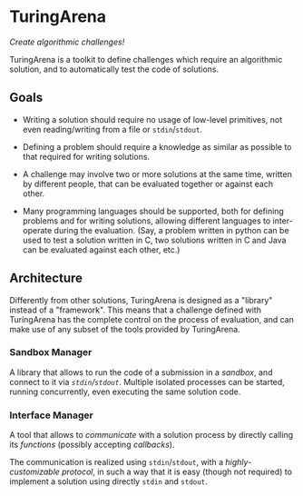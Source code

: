 # TuringArena

*Create algorithmic challenges!*

TuringArena is a toolkit to define challenges which require an algorithmic solution,
and to automatically test the code of solutions.

## Goals

* Writing a solution should require no usage of low-level primitives,
  not even reading/writing from a file or `stdin`/`stdout`.

* Defining a problem should require a knowledge as similar as possible to that
  required for writing solutions.

* A challenge may involve two or more solutions at the same time,
  written by different people,
  that can be evaluated together or against each other.

* Many programming languages should be supported,
  both for defining problems and for writing solutions,
  allowing different languages to inter-operate during the evaluation.
  (Say, a problem written in python can be used to test a solution written in C,
  two solutions written in C and Java can be evaluated against each other, etc.)

## Architecture

Differently from other solutions,
TuringArena is designed as a "library" instead of a "framework".
This means that a challenge defined with TuringArena
has the complete control on the process of evaluation,
and can make use of any subset of the tools provided by TuringArena.

### Sandbox Manager
A library that allows to run the code of a submission in a *sandbox*,
and connect to it via *`stdin`/`stdout`*.
Multiple isolated processes can be started,
running concurrently,
even executing the same solution code.

### Interface Manager
A tool that allows to *communicate* with a solution process by directly calling its *functions*
(possibly accepting *callbacks*).

The communication is realized using `stdin`/`stdout`,
with a *highly-customizable protocol*,
in such a way that it is easy
(though not required)
to implement a solution
using directly `stdin` and `stdout`.
